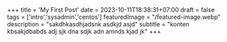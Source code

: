 +++
title = 'My First Post'
date = 2023-10-11T18:38:31+07:00
draft = false
tags = ['intro','sysadmin','centos']
featuredImage = "/featured-image.webp"
description = "sakdhkasdhjadsnk asdkjd asjd"
subtitle = "konten kbsakjdbabds adj sjk dna sdjk adn amnds kjad jk"
+++